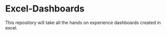 # Excel-Dashboards
This repository will take all the hands on experience dashboards created in excel.
